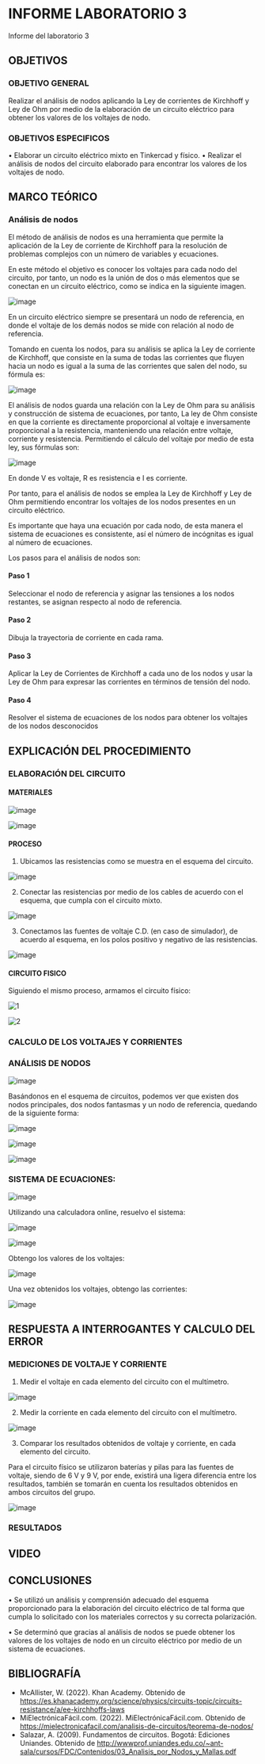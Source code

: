 # INFORME LABORATORIO 3
Informe del laboratorio 3

## OBJETIVOS

### OBJETIVO GENERAL

Realizar el análisis de nodos aplicando la Ley de corrientes de Kirchhoff y Ley de Ohm por medio de la elaboración de un circuito eléctrico para obtener los valores de los voltajes de nodo.

### OBJETIVOS ESPECIFICOS

•	Elaborar un circuito eléctrico mixto en Tinkercad y físico.
•	Realizar el análisis de nodos del circuito elaborado para encontrar los valores de los voltajes de nodo.

## MARCO TEÓRICO

### Análisis de nodos

El método de análisis de nodos es una herramienta que permite la aplicación de la Ley de corriente de Kirchhoff para la resolución de problemas complejos con un número de variables y ecuaciones.

En este método el objetivo es conocer los voltajes para cada nodo del circuito, por tanto, un nodo es la unión de dos o más elementos que se conectan en un circuito eléctrico, como se indica en la siguiente imagen.

![image](https://user-images.githubusercontent.com/105565683/172525181-4ecd93a6-ac2d-46d2-a683-1d40886c96e2.png)

En un circuito eléctrico siempre se presentará un nodo de referencia, en donde el voltaje de los demás nodos se mide con relación al nodo de referencia.

Tomando en cuenta los nodos, para su análisis se aplica la Ley de corriente de Kirchhoff, que consiste en la suma de todas las corrientes que fluyen hacia un nodo es igual a la suma de las corrientes que salen del nodo, su fórmula es:

![image](https://user-images.githubusercontent.com/105565683/172525223-adb18cbe-15c3-448f-8d57-c2018377345a.png)

El análisis de nodos guarda una relación con la Ley de Ohm para su análisis y construcción de sistema de ecuaciones, por tanto, La ley de Ohm consiste en que la corriente es directamente proporcional al voltaje e inversamente proporcional a la resistencia, manteniendo una relación entre voltaje, corriente y resistencia. Permitiendo el cálculo del voltaje por medio de esta ley, sus fórmulas son:

![image](https://user-images.githubusercontent.com/105565683/172525291-aab53002-352a-4503-87b7-c5a566243208.png)

En donde V es voltaje, R es resistencia e I es corriente.

Por tanto, para el análisis de nodos se emplea la Ley de Kirchhoff y Ley de Ohm permitiendo encontrar los voltajes de los nodos presentes en un circuito eléctrico.

Es importante que haya una ecuación por cada nodo, de esta manera el sistema de ecuaciones es consistente, así el número de incógnitas es igual al número de ecuaciones.

Los pasos para el análisis de nodos son:

#### Paso 1

Seleccionar el nodo de referencia y asignar las tensiones a los nodos restantes, se asignan respecto al nodo de referencia.

#### Paso 2

Dibuja la trayectoria de corriente en cada rama.

#### Paso 3

Aplicar la Ley de Corrientes de Kirchhoff a cada uno de los nodos y usar la Ley de Ohm para expresar las corrientes en términos de tensión del nodo.

#### Paso 4

Resolver el sistema de ecuaciones de los nodos para obtener los voltajes de los nodos desconocidos

## EXPLICACIÓN DEL PROCEDIMIENTO

### ELABORACIÓN DEL CIRCUITO

#### MATERIALES

![image](https://user-images.githubusercontent.com/105565683/172512745-b3e33877-64d6-449c-ab71-92d1b4b65fdb.png)

![image](https://user-images.githubusercontent.com/105565683/172512906-318fcfcd-b2fd-40d6-931f-2bf2b562c6eb.png)

#### PROCESO

1.	Ubicamos las resistencias como se muestra en el esquema del circuito.

![image](https://user-images.githubusercontent.com/105565683/172513040-d34e9826-d9ed-47f9-a8cd-d0ef39e74ba9.png)

2.	Conectar las resistencias por medio de los cables de acuerdo con el esquema, que cumpla con el circuito mixto.

![image](https://user-images.githubusercontent.com/105565683/172513138-b5935d4f-bf93-4a48-8385-bc4f658082f0.png)

3.	Conectamos las fuentes de voltaje C.D. (en caso de simulador), de acuerdo al esquema, en los polos positivo y negativo de las resistencias.

![image](https://user-images.githubusercontent.com/105565683/172513234-9c016f56-d718-47d3-96e7-4dbf6301b3e8.png)

#### CIRCUITO FISICO

Siguiendo el mismo proceso, armamos el circuito físico:

![1](https://user-images.githubusercontent.com/105565683/172524767-10795685-023a-43ee-9372-2490747021c8.jpg)

![2](https://user-images.githubusercontent.com/105565683/172524790-851e899d-2d5b-4249-bd25-a98a46e60832.jpg)

### CALCULO DE LOS VOLTAJES Y CORRIENTES

### ANÁLISIS DE NODOS

![image](https://user-images.githubusercontent.com/105565683/172513356-681528ab-249a-488b-ac16-049d0588418c.png)

Basándonos en el esquema de circuitos, podemos ver que existen dos nodos principales, dos nodos fantasmas y un nodo de referencia, quedando de la siguiente forma:

![image](https://user-images.githubusercontent.com/105565683/172513383-34e59255-f1e6-4eaa-b2ec-4debb7f96881.png)

![image](https://user-images.githubusercontent.com/105565683/172513422-dcba1b84-e8cc-475b-aab7-d8a8138e0f8b.png)

![image](https://user-images.githubusercontent.com/105565683/172513479-98001d75-1657-4e16-bd88-8467912bb286.png)

### SISTEMA DE ECUACIONES:

![image](https://user-images.githubusercontent.com/105565683/172513558-40d95c98-2b98-4ec0-83e4-466787c5377d.png)

Utilizando una calculadora online, resuelvo el sistema:

![image](https://user-images.githubusercontent.com/105565683/172513693-e9c0fc93-7aea-498c-abc3-63487b2b57e6.png)

![image](https://user-images.githubusercontent.com/105565683/172513736-0edaec50-4266-495d-8a12-e7790c7cb76f.png)

Obtengo los valores de los voltajes:

![image](https://user-images.githubusercontent.com/105565683/172513802-74c36312-7ea9-49a5-9ca9-7330a72373fe.png)

Una vez obtenidos los voltajes, obtengo las corrientes:

![image](https://user-images.githubusercontent.com/105565683/172513834-e1e56b73-3e29-4682-98c4-a4f4513792ea.png)

## RESPUESTA A INTERROGANTES Y CALCULO DEL ERROR

### MEDICIONES DE VOLTAJE Y CORRIENTE

1. Medir el voltaje en cada elemento del circuito con el multímetro.

![image](https://user-images.githubusercontent.com/105565683/172513966-0a1b4ca3-68d5-49db-8191-45de0c7cfc2a.png)

2. Medir la corriente en cada elemento del circuito con el multímetro.

![image](https://user-images.githubusercontent.com/105565683/172514048-4be280ea-3cb6-4903-beab-cae8e7239475.png)

3. Comparar los resultados obtenidos de voltaje y corriente, en cada elemento del circuito.

Para el circuito físico se utilizaron baterías y pilas para las fuentes de voltaje, siendo de 6 V y 9 V, por ende, existirá una ligera diferencia entre los resultados, también se tomarán en cuenta los resultados obtenidos en ambos circuitos del grupo.

![image](https://user-images.githubusercontent.com/105565683/172524856-fece0fdf-7e2e-4f8f-a5e8-1ee75b6ba127.png)

### RESULTADOS



## VIDEO



## CONCLUSIONES

•	Se utilizó un análisis y comprensión adecuado del esquema proporcionado para la elaboración del circuito eléctrico de tal forma que cumpla lo solicitado con los materiales correctos y su correcta polarización.

•	Se determinó que gracias al análisis de nodos se puede obtener los valores de los voltajes de nodo en un circuito eléctrico por medio de un sistema de ecuaciones.

## BIBLIOGRAFÍA

- McAllister, W. (2022). Khan Academy. Obtenido de https://es.khanacademy.org/science/physics/circuits-topic/circuits-resistance/a/ee-kirchhoffs-laws
- MiElectrónicaFácil.com. (2022). MiElectrónicaFácil.com. Obtenido de https://mielectronicafacil.com/analisis-de-circuitos/teorema-de-nodos/
- Salazar, A. (2009). Fundamentos de circuitos. Bogotá: Ediciones Uniandes. Obtenido de http://wwwprof.uniandes.edu.co/~ant-sala/cursos/FDC/Contenidos/03_Analisis_por_Nodos_y_Mallas.pdf
